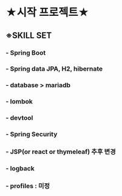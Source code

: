 # ★시작 프로젝트★
## ※SKILL SET
### - Spring Boot
### - Spring data JPA, H2, hibernate
### - database > mariadb
### - lombok
### - devtool
### - Spring Security
### - JSP(or react or thymeleaf) 추후 변경
### - logback
### - profiles : 미정